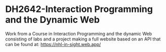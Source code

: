 # DH2642-Interaction Programming and the Dynamic Web
Work from a Course in Interaction Programming and the dynamic Web consisting of labs and a project making a full website based on an API that can be found at: 
https://nhl-in-sight.web.app/
